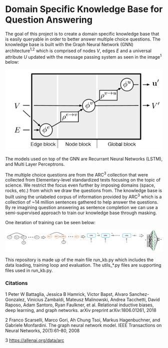 # Domain Specific Knowledge Base for Question Answering

The goal of this project is to create a domain specific knowledge base 
that is easily queryable in order to better answer multiple choice questions.
The knowledge base is built with the Graph Neural Network (GNN) architecture<sup>1,2</sup> 
which is comprised of nodes *V*, edges *E* and a universal attribute *U* updated with the 
message passing system as seen in the image<sup>1</sup> below:

![message passing](https://github.com/kinne174/knowledge_base/blob/master/pictures/battaglia_message.PNG)

 The models used on top of the GNN are Recurrant Neural Networks (LSTM), and 
 Multi Layer Perceptrons.
 
 The multiple choice questions are from the ARC<sup>3</sup> collection that were
 collected from Elementary-level standardized tests focusing on the topic of
 science. We restrict the focus even further by imposing domains (space, rocks, etc.)
 from which we draw the questions from. The knowledge base is built using the
 unlabeled corpus of information provided by ARC<sup>3</sup> which is a collection
 of ~14 million sentences gathered to help answer the questions. By re imagining question
 answering as sentence completion we can use a semi-supervised approach to train
 our knowledge base through masking. 
 
 One iteration of training can be seen below:
 
 ![my network](https://github.com/kinne174/knowledge_base/blob/master/pictures/my_network.png)

This repository is made up of the main file run_kb.py which includes the data
loading, training loop and evaluation. The utils_*.py files are supporting files
used in run_kb.py.

### Citations
1 Peter W Battaglia, Jessica B Hamrick, Victor Bapst, Alvaro Sanchez-Gonzalez, Vinicius Zambaldi, Mateusz Malinowski, Andrea Tacchetti, David Raposo, Adam Santoro, Ryan Faulkner, et al. Relational inductive biases, deep learning, and graph networks. arXiv preprint arXiv:1806.01261, 2018

2 Franco Scarselli, Marco Gori, Ah Chung Tsoi, Markus Hagenbuchner, and Gabriele Monfardini. The graph neural network model. IEEE Transactions on Neural Networks, 20(1):61–80, 2008

3 https://allenai.org/data/arc